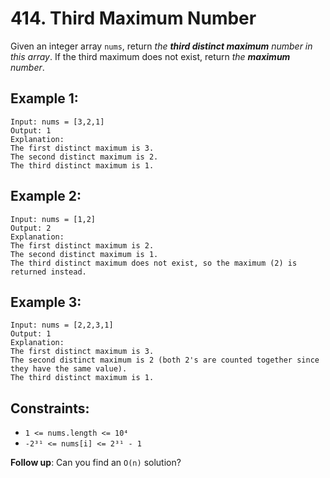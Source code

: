 # 414. Third Maximum Number

Given an integer array `nums`, return _the **third distinct maximum** number in this array_. If the third maximum does not exist, return _the **maximum** number_.

## Example 1:

```
Input: nums = [3,2,1]
Output: 1
Explanation:
The first distinct maximum is 3.
The second distinct maximum is 2.
The third distinct maximum is 1.
```

## Example 2:

```
Input: nums = [1,2]
Output: 2
Explanation:
The first distinct maximum is 2.
The second distinct maximum is 1.
The third distinct maximum does not exist, so the maximum (2) is returned instead.
```

## Example 3:

```
Input: nums = [2,2,3,1]
Output: 1
Explanation:
The first distinct maximum is 3.
The second distinct maximum is 2 (both 2's are counted together since they have the same value).
The third distinct maximum is 1.
```

## Constraints:

- `1 <= nums.length <= 10⁴`
- `-2³¹ <= nums[i] <= 2³¹ - 1`

**Follow up**: Can you find an `O(n)` solution?
